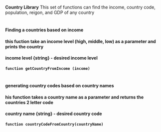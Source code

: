 ****Country Library****
This set of functions can find the income, country code, population, reigon, and GDP of any country
#
#### Finding a countries based on income
#### this fuction take an income level (high, middle, low) as a parameter and prints the country 
#### income level {string} - desired income level
**`function getCountryFromIncome (income)`**
#
#### generating country codes based on country names
#### his function takes a country name as a parameter and returns the countries 2 letter code
#### country name {string} - desired country code 
**`function countryCodeFromCountry(countryName)`**
#
